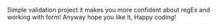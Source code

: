 Simple validation project it makes you more confident about regEx and working with form!
Anyway hope you like it, Happy coding!